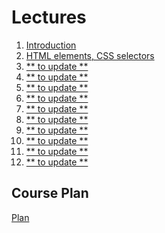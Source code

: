 <h1>
    Lectures
</h1>

<ol>
    <li>
        <a href="lectures/01/01.md">Introduction</a>
    </li>
    <li>
        <a href="lectures/02/01.md">HTML elements, CSS selectors</a>
    </li>
    <li>
        <a href="lectures/03/01.md">** to update **</a>
    </li>
    <li>
        <a href="lectures/04/01.md">** to update **</a>
    </li>
    <li>
        <a href="lectures/05/01.md">** to update **</a>
    </li>
    <li>
        <a href="lectures/06/01.md">** to update **</a>
    </li>
    <li>
        <a href="lectures/07/01.md">** to update **</a>
    </li>
    <li>
        <a href="lectures/08/01.md">** to update **</a>
    </li>
    <li>
        <a href="lectures/09/01.md">** to update **</a>
    </li>
    <li>
        <a href="lectures/10/01.md">** to update **</a>
    </li>
    <li>
        <a href="lectures/11/01.md">** to update **</a>
    </li>
    <li>
        <a href="lectures/12/01.md">** to update **</a>
    </li>
</ol>

<h2>
    Course Plan
</h2>
<div>
<a href="./COURSE_PLAN.md">Plan<a>
</div>
